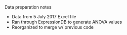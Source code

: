Data preparation notes

* Data from 5 July 2017 Excel file
* Ran through ExpressionDB to generate ANOVA values
* Reorganized to merge w/ previous code